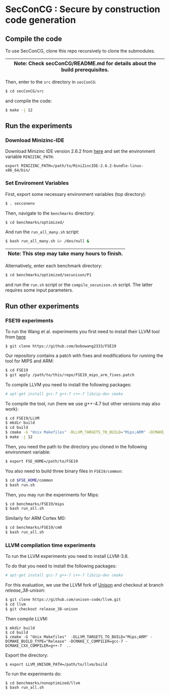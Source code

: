 # SecConCG : Secure by construction code generation


## Compile the code
To use SecConCG, clone this repo recursively to clone the submodules.


| Note: Check secConCG/README.md for details about the build prerequisites. |
| --- |

Then, enter to the `src` directory in `secConCG`:

```bash
$ cd secConCG/src
```

and compile the code:

```bash
$ make -j 12
```


## Run the experiments

### Download Minizinc-IDE

Download Minizinc IDE version 2.6.2 from [here](https://github.com/MiniZinc/MiniZincIDE/releases) and 
set the environment variable `MINIZINC_PATH`:

```
export MINIZINC_PATH=/path/to/MiniZincIDE-2.6.2-bundle-linux-x86_64/bin/
```

### Set Enviroment Variables
First, export some necessary environment variables (top directory):

```bash
$ . secconenv
```

Then, navigate to the `benchmarks` directory:
```bash
$ cd benchmarks/optimized/
```

And run the `run_all_many.sh` script:
```bash
$ bash run_all_many.sh &> /dev/null &
```

| Note: This step may take many hours to finish. |
| --- |



Alternatively, enter each benchmark directory:

```bash
$ cd benchmarks/optimized/secunison/P1
```

and run the `run.sh` script or the `compile_secunison.sh` script.
The latter requires some input parameters.

## Run other experiments

### FSE19 experiments
To run the Wang et al. experiments you first need to install their LLVM tool 
from [here](https://github.com/bobowang2333/FSE19)

```
$ git clone https://github.com/bobowang2333/FSE19
```

Our repository contains a patch with fixes and modifications for running the tool for MIPS and ARM:

```bash
$ cd FSE19
$ git apply /path/to/this/repo/FSE19_mips_arm_fixes.patch
```

To compile LLVM you need to install the following packages:
```bash
# apt-get install gcc-7 g++-7 c++-7 libzip-dev cmake
```

To compile the tool, run (here we use g++-4.7 but other versions may also work):
```bash
$ cd FSE19/LLVM
$ mkdir build
$ cd build
$ cmake -G "Unix Makefiles" -DLLVM_TARGETS_TO_BUILD="Mips;ARM" -DCMAKE_C_COMPILER=gcc-7 -DCMAKE_CXX_COMPILER=g++-7  ../llvm
$ make -j 12
```


Then, you need the path to the directory you cloned in the following environment variable:

```bash
$ export FSE_HOME=/path/to/FSE19
```
You also need to build three binary files in `FSE19/common`:

```bash
$ cd $FSE_HOME/common
$ bash run.sh
```

Then, you may run the experiments for Mips:
```bash
$ cd benchmarks/FSE19/mips
$ bash run_all.sh
```

Similarly for ARM Cortex M0:
```bash
$ cd benchmarks/FSE19/cm0
$ bash run_all.sh
```


### LLVM compilation time experiments 

To run the LLVM experiments you need to install LLVM-3.8.

To do that you need to install the following packages:
```bash
# apt-get install gcc-7 g++-7 c++-7 libzip-dev cmake
```


For this evaluation, we use the LLVM fork of [Unison](https://github.com/unison-code/llvm.git) and
checkout at branch *release_38-unison*:
```bash
$ git clone https://github.com/unison-code/llvm.git
$ cd llvm
$ git checkout release_38-unison
```

Then compile LLVM:
```
$ mkdir build
$ cd build
$ cmake -G "Unix Makefiles"  -DLLVM_TARGETS_TO_BUILD="Mips;ARM" -DCMAKE_BUILD_TYPE="Release" -DCMAKE_C_COMPILER=gcc-7 -DCMAKE_CXX_COMPILER=g++-7  ..
```

Export the directory:
```
$ export LLVM_UNISON_PATH=/path/to/llvm/build
```

To run the experiments do:

```
$ cd benchmarks/nonoptimized/llvm
$ bash run_all.sh
```
